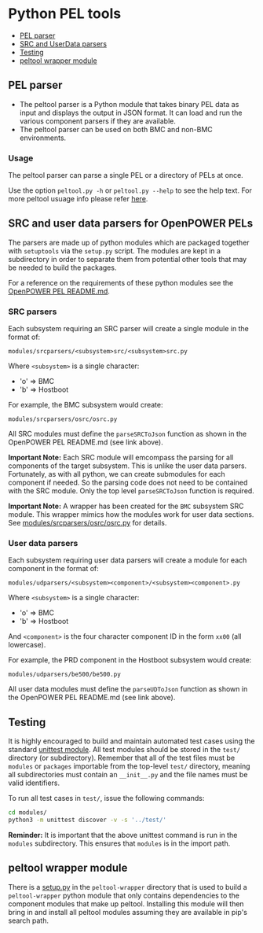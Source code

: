# Python PEL tools

- [PEL parser](#pel-parser)
- [SRC and UserData parsers](#src-and-user-data-parsers-for-openpower-pels)
- [Testing](#testing)
- [peltool wrapper module](#peltool-wrapper-module)

## PEL parser

- The peltool parser is a Python module that takes binary PEL data as input
  and displays the output in JSON format. It can load and run the various
  component parsers if they are available.
- The peltool parser can be used on both BMC and non-BMC environments.

### Usage

The peltool parser can parse a single PEL or a directory of PELs at once.

Use the option `peltool.py -h` or `peltool.py --help` to see the help text.
For more peltool usuage info please refer [here](./modules/pel/peltool/README.md).

## SRC and user data parsers for OpenPOWER PELs

The parsers are made up of python modules which are packaged together with
`setuptools` via the `setup.py` script. The modules are kept in a subdirectory
in order to separate them from potential other tools that may be needed to build
the packages.

For a reference on the requirements of these python modules see the
[OpenPOWER PEL README.md](https://github.ibm.com/openbmc/phosphor-logging/blob/master/extensions/openpower-pels/README.md#adding-python3-modules-for-pel-userdata-and-src-parsing).

### SRC parsers

Each subsystem requiring an SRC parser will create a single module in the format
of:

```
modules/srcparsers/<subsystem>src/<subsystem>src.py
```

Where `<subsystem>` is a single character:

* 'o' => BMC
* 'b' => Hostboot

For example, the BMC subsystem would create:

```
modules/srcparsers/osrc/osrc.py
```

All SRC modules must define the `parseSRCToJson` function as shown in the
OpenPOWER PEL README.md (see link above).

**Important Note:** Each SRC module will emcompass the parsing for all
components of the target subsystem. This is unlike the user data parsers.
Fortunately, as with all python, we can create submodules for each component if
needed. So the parsing code does not need to be contained with the SRC module.
Only the top level `parseSRCToJson` function is required.

**Important Note:** A wrapper has been created for the `BMC` subsystem SRC
module. This wrapper mimics how the modules work for user data sections. See
[modules/srcparsers/osrc/osrc.py](modules/srcparsers/osrc/osrc.py) for details.

### User data parsers

Each subsystem requiring user data parsers will create a module for each
component in the format of:

```
modules/udparsers/<subsystem><component>/<subsystem><component>.py
```

Where `<subsystem>` is a single character:

* 'o' => BMC
* 'b' => Hostboot

And `<component>` is the four character component ID in the form `xx00` (all
lowercase).

For example, the PRD component in the Hostboot subsystem would create:

```
modules/udparsers/be500/be500.py
```

All user data modules must define the `parseUDToJson` function as shown in the
OpenPOWER PEL README.md (see link above).

## Testing

It is highly encouraged to build and maintain automated test cases using the
standard [unittest module](https://docs.python.org/3/library/unittest.html).
All test modules should be stored in the `test/` directory (or subdirectory).
Remember that all of the test files must be `modules` or `packages`
importable from the top-level `test/` directory, meaning all subdirectories
must contain an `__init__.py` and the file names must be valid identifiers.

To run all test cases in `test/`, issue the following commands:

```sh
cd modules/
python3 -m unittest discover -v -s '../test/'
```

**Reminder:** It is important that the above unittest command is run in the
`modules` subdirectory. This ensures that `modules` is in the import path.

## peltool wrapper module

There is a [setup.py](peltool-wrapper/setup.py) in the `peltool-wrapper`
directory that is used to build a `peltool-wrapper` python module that only
contains dependencies to the component modules that make up peltool. Installing
this module will then bring in and install all peltool modules assuming they
are available in pip\'s search path.
